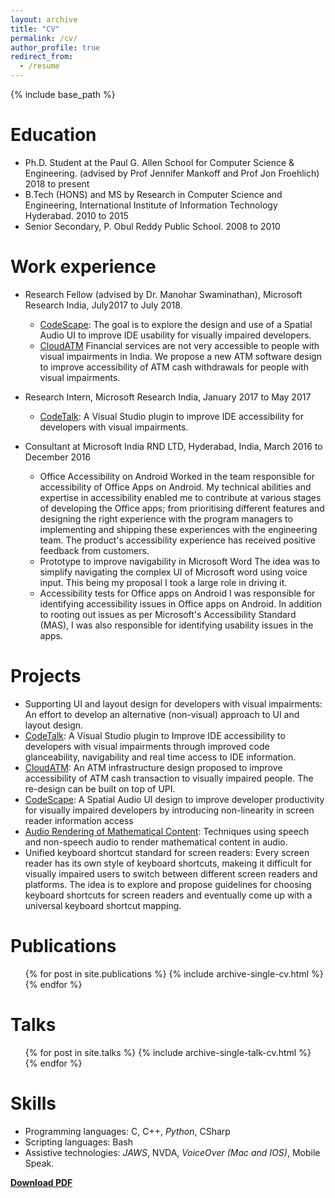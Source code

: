 ```yaml
---
layout: archive
title: "CV"
permalink: /cv/
author_profile: true
redirect_from:
  - /resume
---
```


{% include base_path %}

Education
======

* Ph.D. Student at the Paul G. Allen School for Computer Science & Engineering. (advised by Prof Jennifer Mankoff and Prof Jon Froehlich) 2018 to present
* B.Tech (HONS) and MS by Research in Computer Science and Engineering, International Institute of Information Technology Hyderabad. 2010 to 2015
* Senior Secondary, P. Obul Reddy Public School. 2008 to 2010

Work experience
======
* Research Fellow (advised by Dr. Manohar Swaminathan), Microsoft Research India, July2017 to July 2018.
  * [CodeScape](projects/codescape):
    The goal is to explore the design and use of a Spatial Audio UI to improve IDE usability for visually impaired developers.
  * [CloudATM](/projects/cloudatm)
    Financial services are not very accessible to people with visual impairments in India. We propose a new ATM software design to improve accessibility of ATM cash withdrawals for people with visual impairments.
* Research Intern, Microsoft Research India, January 2017 to May 2017
  * [CodeTalk](projects/codetalk):
    A Visual Studio plugin to improve IDE accessibility for developers with visual impairments.

* Consultant at Microsoft India RND LTD, Hyderabad, India, March 2016 to December 2016
  * Office Accessibility on Android
    Worked in the team responsible for accessibility of Office Apps on Android. My technical abilities and expertise in accessibility enabled me to contribute at various stages of developing the Office apps; from prioritising different features and designing the right experience with the program managers to implementing and shipping these experiences with the engineering team. The product's accessibility experience has received positive feedback from customers.
  * Prototype to improve navigability in Microsoft Word
    The idea was to simplify navigating the complex UI of Microsoft word using voice input. This being my proposal I took a large role in driving it.
  * Accessibility tests for Office apps on Android
    I was responsible for identifying accessibility issues in Office apps on Android. In addition to rooting out issues as per Microsoft's Accessibility Standard (MAS), I was also responsible for identifying usability issues in the apps.

Projects
======
* Supporting UI and layout design for developers with visual impairments:
An effort to develop an alternative (non-visual) approach to UI and layout design.
* [CodeTalk](/projects/CodeTalk):
 A Visual Studio plugin to Improve IDE accessibility to developers with visual impairments through improved code glanceability, navigability and real time access to IDE information.
 * [CloudATM](/projects/cloudatm/):
  An ATM infrastructure design proposed to improve accessibility of ATM cash transaction to visually impaired people. The re-design can be built on top of UPI.
  * [CodeScape](/projects/codescape):
  A Spatial Audio UI design to improve developer productivity for visually impaired developers by introducing non-linearity in screen reader information access
  * [Audio Rendering of Mathematical Content](/projects/math/):
  Techniques using speech and non-speech audio to render mathematical content in audio.
  * Unified keyboard shortcut standard for screen readers:
  Every screen reader has its own style of keyboard shortcuts, makeing it difficult for visually impaired users to switch between different screen readers and platforms. The idea is to explore and propose guidelines for choosing keyboard shortcuts for screen readers and eventually come up with a universal keyboard shortcut mapping.

Publications
======
  <ul>{% for post in site.publications %}
    {% include archive-single-cv.html %}
  {% endfor %}</ul>
  
Talks
======
  <ul>{% for post in site.talks %}
    {% include archive-single-talk-cv.html %}
  {% endfor %}</ul>

Skills
======
* Programming languages:
C, C++, *Python*, CSharp
* Scripting languages:
Bash
* Assistive technologies:
*JAWS*, NVDA, *VoiceOver (Mac and IOS)*, Mobile Speak.

**[Download PDF](/files/VenkateshPotluri_cv.pdf)**
